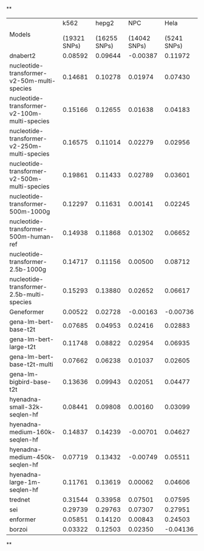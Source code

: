 **

|                                              |                           |                            |                          |                          |
| -------------------------------------------- | ------------------------- | -------------------------- | ------------------------ | ------------------------ |
| Models                                       | k562 <br><br>(19321 SNPs) | hepg2 <br><br>(16255 SNPs) | NPC <br><br>(14042 SNPs) | Hela <br><br>(5241 SNPs) |
| dnabert2                                     | 0.08592                   | 0.09644                    | -0.00387                 | 0.11972                  |
| nucleotide-transformer-v2-50m-multi-species  | 0.14681                   | 0.10278                    | 0.01974                  | 0.07430                  |
| nucleotide-transformer-v2-100m-multi-species | 0.15166                   | 0.12655                    | 0.01638                  | 0.04183                  |
| nucleotide-transformer-v2-250m-multi-species | 0.16575                   | 0.11014                    | 0.02279                  | 0.02956                  |
| nucleotide-transformer-v2-500m-multi-species | 0.19861                   | 0.11433                    | 0.02789                  | 0.03601                  |
| nucleotide-transformer-500m-1000g            | 0.12297                   | 0.11631                    | 0.00141                  | 0.02245                  |
| nucleotide-transformer-500m-human-ref        | 0.14938                   | 0.11868                    | 0.01302                  | 0.06652                  |
| nucleotide-transformer-2.5b-1000g            | 0.14717                   | 0.11156                    | 0.00500                  | 0.08712                  |
| nucleotide-transformer-2.5b-multi-species    | 0.15293                   | 0.13880                    | 0.02652                  | 0.06617                  |
| Geneformer                                   | 0.00522                   | 0.02728                    | -0.00163                 | -0.00736                 |
| gena-lm-bert-base-t2t                        | 0.07685                   | 0.04953                    | 0.02416                  | 0.02883                  |
| gena-lm-bert-large-t2t                       | 0.11748                   | 0.08822                    | 0.02954                  | 0.06935                  |
| gena-lm-bert-base-t2t-multi                  | 0.07662                   | 0.06238                    | 0.01037                  | 0.02605                  |
| gena-lm-bigbird-base-t2t                     | 0.13636                   | 0.09943                    | 0.02051                  | 0.04477                  |
| hyenadna-small-32k-seqlen-hf                 | 0.08441                   | 0.09808                    | 0.00160                  | 0.03099                  |
| hyenadna-medium-160k-seqlen-hf               | 0.14837                   | 0.14239                    | -0.00701                 | 0.04627                  |
| hyenadna-medium-450k-seqlen-hf               | 0.07719                   | 0.13432                    | -0.00749                 | 0.05511                  |
| hyenadna-large-1m-seqlen-hf                  | 0.11761                   | 0.13619                    | 0.00062                  | 0.04606                  |
| trednet                                      | 0.31544                   | 0.33958                    | 0.07501                  | 0.07595                  |
| sei                                          | 0.29739                   | 0.29763                    | 0.07307                  | 0.27951                  |
| enformer                                     | 0.05851                   | 0.14120                    | 0.00843                  | 0.24503                  |
| borzoi                                       | 0.03322                   | 0.12503                    | 0.02350                  | -0.04136                 |

  
**